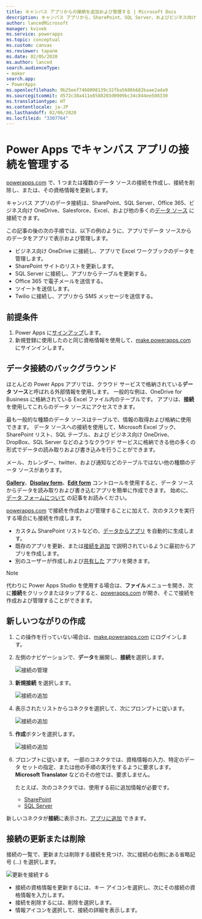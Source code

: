 ```yaml
---
title: キャンバス アプリからの接続を追加および管理する | Microsoft Docs
description: キャンバス アプリから、SharePoint、SQL Server、およびビジネス向け OneDrive などのデータ ソースへの接続を追加、削除、および更新する
author: lancedMicrosoft
manager: kvivek
ms.service: powerapps
ms.topic: conceptual
ms.custom: canvas
ms.reviewer: tapanm
ms.date: 02/05/2020
ms.author: lanced
search.audienceType:
- maker
search.app:
- PowerApps
ms.openlocfilehash: 9b25eef7460098139c32fba5606b682baae2ada9
ms.sourcegitcommit: d572c38a411e8588203d0909bc34c844ee508330
ms.translationtype: HT
ms.contentlocale: ja-JP
ms.lasthandoff: 02/06/2020
ms.locfileid: "3307764"
---
```

# <a name="manage-canvas-app-connections-in-power-apps"></a>Power Apps でキャンバス アプリの接続を管理する
[powerapps.com](https://make.powerapps.com?utm_source=padocs&utm_medium=linkinadoc&utm_campaign=referralsfromdoc) で、1 つまたは複数のデータ ソースの接続を作成し、接続を削除し、または、その資格情報を更新します。

キャンバス アプリのデータ接続は、SharePoint、SQL Server、Office 365、ビジネス向け OneDrive、Salesforce、Excel、および他の多くの[データ ソース](connections-list.md) に接続できます。

この記事の後の次の手順では、以下の例のように、アプリでデータ ソースからのデータをアプリで表示および管理します。

* ビジネス向け OneDrive に接続し、アプリで Excel ワークブックのデータを管理します。
* SharePoint サイトのリストを更新します。
* SQL Server に接続し、アプリからテーブルを更新する。
* Office 365 で電子メールを送信する。
* ツイートを送信します。
* Twilio に接続し、アプリから SMS メッセージを送信する。

## <a name="prerequisites"></a>前提条件
1. Power Apps に[サインアップ](../signup-for-powerapps.md)します。
2. 新規登録に使用したのと同じ資格情報を使用して、[make.powerapps.com](https://make.powerapps.com?utm_source=padocs&utm_medium=linkinadoc&utm_campaign=referralsfromdoc) にサインインします。

## <a name="background-on-data-connections"></a>データ接続のバックグラウンド
ほとんどの Power Apps アプリでは、クラウド サービスで格納されている**データ ソース**と呼ばれる外部情報を使用します。 一般的な例は、OneDrive for Business に格納されている Excel ファイル内のテーブルです。 アプリは、**接続**を使用してこれらのデータ ソースにアクセスできます。

最も一般的な種類のデータ ソースはテーブルで、情報の取得および格納に使用できます。 データ ソースへの接続を使用して、Microsoft Excel ブック、SharePoint リスト、SQL テーブル、および ビジネス向け OneDrive、DropBox、SQL Server などのようなクラウド サービスに格納できる他の多くの形式でデータの読み取りおよび書き込みを行うことができます。

メール、カレンダー、twitter、および通知などのテーブルではない他の種類のデータ ソースがあります。

**[Gallery](controls/control-gallery.md)**、**[Display form](controls/control-form-detail.md)**、**[Edit form](controls/control-form-detail.md)** コントロールを使用すると、データ ソースからデータを読み取りおよび書き込むアプリを簡単に作成できます。 始めに、[データ フォームについて](working-with-forms.md) の記事をお読みください。

[powerapps.com](https://make.powerapps.com?utm_source=padocs&utm_medium=linkinadoc&utm_campaign=referralsfromdoc) で接続を作成および管理することに加えて、次のタスクを実行する場合にも接続を作成します。

* カスタム SharePoint リストなどの、[データからアプリ](app-from-sharepoint.md) を自動的に生成します。
* 既存のアプリを更新、または[接続を追加](add-data-connection.md) で説明されているように最初からアプリを作成します。
* 別のユーザーが作成しおよび[共有した](share-app.md) アプリを開きます。

> [!NOTE]
> 代わりに Power Apps Studio を使用する場合は、**ファイル**メニューを開き、次に**接続**をクリックまたはタップすると、[powerapps.com](https://make.powerapps.com?utm_source=padocs&utm_medium=linkinadoc&utm_campaign=referralsfromdoc) が開き、そこで接続を作成および管理することができます。

## <a name="create-a-new-connection"></a>新しいつながりの作成
1. この操作を行っていない場合は、[make.powerapps.com](https://make.powerapps.com?utm_source=padocs&utm_medium=linkinadoc&utm_campaign=referralsfromdoc) にログインします。
2. 左側のナビゲーションで、**データ**を展開し、**接続**を選択します。
   
    ![接続の管理](./media/add-manage-connections/open-connections.png)
3. **新規接続** を選択します。
   
    ![接続の追加](./media/add-manage-connections/add-connection.png)
4. 表示されたリストからコネクタを選択して、次にプロンプトに従います。
   
   ![接続の追加](./media/add-manage-connections/choose-connection.png)
5. **作成**ボタンを選択します。
   
   ![接続の追加](./media/add-manage-connections/create-connection.png)
6. プロンプトに従います。 一部のコネクタでは、資格情報の入力、特定のデータ セットの指定、または他の手順の実行をするように要求します。 **Microsoft Translator** などのその他では、要求しません。
   
   たとえば、次のコネクタでは、使用する前に追加情報が必要です。
   
   * [SharePoint](connections/connection-sharepoint-online.md)
   * [SQL Server](connections/connection-azure-sqldatabase.md)

新しいコネクタが**接続**に表示され、[アプリに追加](add-data-connection.md) できます。

## <a name="update-or-delete-a-connection"></a>接続の更新または削除
接続の一覧で、更新または削除する接続を見つけ、次に接続の右側にある省略記号 (...) を選択します。

![更新を接続する](./media/add-manage-connections/auth-or-delete.png)

* 接続の資格情報を更新するには、キー アイコンを選択し、次にその接続の資格情報を入力します。
* 接続を削除するには、削除を選択します。
* 情報アイコンを選択して、接続の詳細を表示します。

